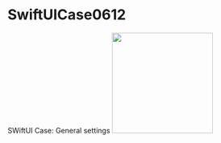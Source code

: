 # SwiftUICase0612

SWiftUI Case: General settings
<img src="[https://user-images.githubusercontent.com/link-to-your-image.png](https://github.com/user-attachments/assets/6881045c-3608-4378-82fe-36f40fb5a11e)" width="200" />


  
